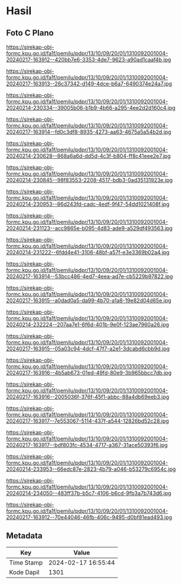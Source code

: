 # Hasil

## Foto C Plano

https://sirekap-obj-formc.kpu.go.id/fa1f/pemilu/pdpr/13/10/09/20/01/1310092001004-20240217-163912--420bb7e6-3353-4de7-9623-a90ad1caaf4b.jpg

https://sirekap-obj-formc.kpu.go.id/fa1f/pemilu/pdpr/13/10/09/20/01/1310092001004-20240217-163913--26c37342-d149-4dce-b6a7-6490374e24a7.jpg

https://sirekap-obj-formc.kpu.go.id/fa1f/pemilu/pdpr/13/10/09/20/01/1310092001004-20240214-230334--39005b06-b1b9-4b66-a295-4ee2d2d160c4.jpg

https://sirekap-obj-formc.kpu.go.id/fa1f/pemilu/pdpr/13/10/09/20/01/1310092001004-20240217-163914--fd0c3df8-8935-4273-aa63-4675a5a54b2d.jpg

https://sirekap-obj-formc.kpu.go.id/fa1f/pemilu/pdpr/13/10/09/20/01/1310092001004-20240214-230628--868a6a6d-dd5d-4c3f-b804-ff8c41eee2e7.jpg

https://sirekap-obj-formc.kpu.go.id/fa1f/pemilu/pdpr/13/10/09/20/01/1310092001004-20240214-230845--98f83553-2208-4517-bdb3-0ad35131923e.jpg

https://sirekap-obj-formc.kpu.go.id/fa1f/pemilu/pdpr/13/10/09/20/01/1310092001004-20240214-230953--86d243fd-cadc-4edf-9f47-54dd1021408f.jpg

https://sirekap-obj-formc.kpu.go.id/fa1f/pemilu/pdpr/13/10/09/20/01/1310092001004-20240214-231123--acc9865e-b095-4d83-ade9-a529df493563.jpg

https://sirekap-obj-formc.kpu.go.id/fa1f/pemilu/pdpr/13/10/09/20/01/1310092001004-20240214-231222--6fdd4e41-3106-48bf-a57f-e3e3369b02a4.jpg

https://sirekap-obj-formc.kpu.go.id/fa1f/pemilu/pdpr/13/10/09/20/01/1310092001004-20240217-163914--53bcc486-4ed7-4eea-ad7e-cb5229b97822.jpg

https://sirekap-obj-formc.kpu.go.id/fa1f/pemilu/pdpr/13/10/09/20/01/1310092001004-20240217-163915--a0dad0a5-da99-4b70-a1a8-19e82d04d65e.jpg

https://sirekap-obj-formc.kpu.go.id/fa1f/pemilu/pdpr/13/10/09/20/01/1310092001004-20240214-232224--207aa7e1-6f6d-401b-9e0f-123ae7960a26.jpg

https://sirekap-obj-formc.kpu.go.id/fa1f/pemilu/pdpr/13/10/09/20/01/1310092001004-20240217-163915--05a03c94-4dcf-47f7-a2e1-3dcabd6cbb9d.jpg

https://sirekap-obj-formc.kpu.go.id/fa1f/pemilu/pdpr/13/10/09/20/01/1310092001004-20240217-163916--4b5ab673-01ed-49fd-80e9-3b965bbcc7db.jpg

https://sirekap-obj-formc.kpu.go.id/fa1f/pemilu/pdpr/13/10/09/20/01/1310092001004-20240217-163916--2005036f-376f-45f1-abbc-88a4db69eeb3.jpg

https://sirekap-obj-formc.kpu.go.id/fa1f/pemilu/pdpr/13/10/09/20/01/1310092001004-20240217-163917--7e553067-5114-437f-a544-12826bd52c28.jpg

https://sirekap-obj-formc.kpu.go.id/fa1f/pemilu/pdpr/13/10/09/20/01/1310092001004-20240217-163917--bdf803fc-4534-4717-a367-31ace50393f6.jpg

https://sirekap-obj-formc.kpu.go.id/fa1f/pemilu/pdpr/13/10/09/20/01/1310092001004-20240214-233953--66edc87e-2823-4b79-a046-b53279c6954c.jpg

https://sirekap-obj-formc.kpu.go.id/fa1f/pemilu/pdpr/13/10/09/20/01/1310092001004-20240214-234050--483ff37b-b5c7-4106-b6cd-9fb3a7b743d6.jpg

https://sirekap-obj-formc.kpu.go.id/fa1f/pemilu/pdpr/13/10/09/20/01/1310092001004-20240217-163912--70e44046-46fb-406c-9495-d0bf81ead493.jpg


## Metadata

| Key        | Value               |
| ---------- | ------------------- |
| Time Stamp | 2024-02-17 16:55:44 |
| Kode Dapil | 1301                |



